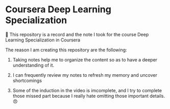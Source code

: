 # Coursera Deep Learning Specialization

👏 This repository is a record and the note I took for the course Deep Learning Specialization in Coursera

The reason I am creating this repository are the following:

1. Taking notes help me to organize the content so as to have a deeper understanding of it.

2. I can frequently review my notes to refresh my memory and uncover shortcomings

3. Some of the induction in the video is imcomplete, and I try to complete those missed part because I really hate omitting those important details. 😠

